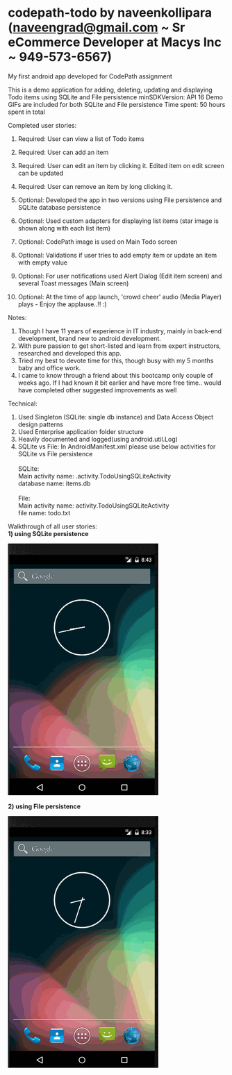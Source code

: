 # codepath-todo by naveenkollipara (naveengrad@gmail.com ~ Sr eCommerce Developer at Macys Inc ~ 949-573-6567)
My first android app developed for CodePath assignment

This is a demo application for adding, deleting, updating and displaying Todo items using SQLite and File persistence
minSDKVersion: API 16
Demo GIFs are included for both SQLite and File persistence
Time spent: 50 hours spent in total

Completed user stories:

 1) Required: User can view a list of Todo items <br>
 2) Required: User can add an item <br>
 3) Required: User can edit an item by clicking it. Edited item on edit screen can be updated <br>
 4) Required: User can remove an item by long clicking it. <br>
 
 5) Optional: Developed the app in two versions using File persistence and SQLite database persistence <br>
 6) Optional: Used custom adapters for displaying list items (star image is shown along with each list item) <br>
 7) Optional: CodePath image is used on Main Todo screen <br>
 8) Optional: Validations if user tries to add empty item or update an item with empty value <br>
 9) Optional: For user notifications used Alert Dialog (Edit item screen) and several Toast messages (Main screen) <br>
 10) Optional: At the time of app launch, 'crowd cheer' audio (Media Player) plays - Enjoy the applause..!! :) <br>
 
 
Notes:

 1) Though I have 11 years of experience in IT industry, mainly in back-end development, brand new to android development. <br>
 2) With pure passion to get short-listed and learn from expert instructors, researched and developed this app.<br>
 3) Tried my best to devote time for this, though busy with my 5 months baby and office work.<br>
 4) I came to know through a friend about this bootcamp only couple of weeks ago. If I had known it bit earlier and have more     free time.. would have completed other suggested improvements as well<br>
 
 Technical:
 1) Used Singleton (SQLite: single db instance) and Data Access Object design patterns<br>
 2) Used Enterprise application folder structure<br>
 3) Heavily documented and logged(using android.util.Log)<br>
 4) SQLite vs File: In AndroidManifest.xml please use below activities for SQLite vs File persistence        <br><br>
	SQLite: <br>
		Main activity name: .activity.TodoUsingSQLiteActivity<br>
		database name: items.db	<br>	
        File: <br>
		Main activity name: activity.TodoUsingSQLiteActivity<br>
		file name: todo.txt<br>

Walkthrough of all user stories:
<br>
<b>1) using SQLite persistence</b>
<p><a href="sqlite-persistence.gif" target="_blank"><img src="sqlite-persistence.gif" alt="SQLite persistence demo Video Walkthrough" style="max-width:100%;"></a></p>


<b>2) using File persistence</b>
<p><a href="file-persistence.gif" target="_blank"><img src="file-persistence.gif" alt="File persistence demo Video Walkthrough" style="max-width:100%;"></a></p>
